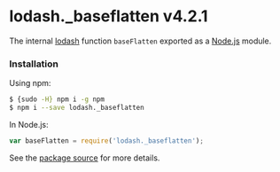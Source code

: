 # lodash._baseflatten v4.2.1

The internal [lodash](https://lodash.com/) function `baseFlatten` exported as a [Node.js](https://nodejs.org/) module.

###  Installation

Using npm:
```bash
$ {sudo -H} npm i -g npm
$ npm i --save lodash._baseflatten
```

In Node.js:
```js
var baseFlatten = require('lodash._baseflatten');
```

See the [package source](https://github.com/lodash/lodash/blob/4.2.1-npm-packages/lodash._baseflatten) for more details.
